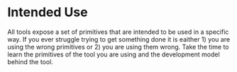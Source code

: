 # Intended Use

All tools expose a set of primitives that are intended to be used in a specific way. If you ever struggle trying to get something done it is eaither 1) you are using the wrong primitives or 2) you are using them wrong. Take the time to learn the primitives of the tool you are using and the development model behind the tool.
